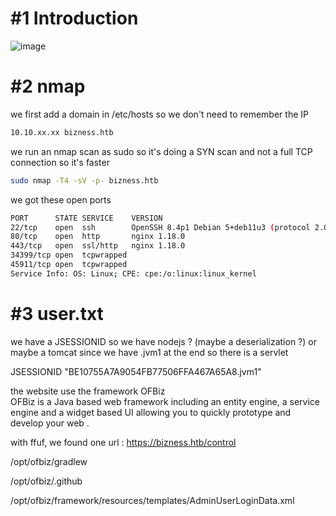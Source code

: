 # #1 Introduction
![image](https://github.com/Mate0r/app.hackthebock.com/assets/94843357/61902059-4a15-4f8e-b432-4249c79305c8)

# #2 nmap

we first add a domain in /etc/hosts so we don't need to remember the IP
```bash
10.10.xx.xx bizness.htb
```

we run an nmap scan as sudo so it's doing a SYN scan and not a full TCP connection so it's faster

```bash
sudo nmap -T4 -sV -p- bizness.htb
```

we got these open ports
```bash
PORT      STATE SERVICE    VERSION
22/tcp    open  ssh        OpenSSH 8.4p1 Debian 5+deb11u3 (protocol 2.0)
80/tcp    open  http       nginx 1.18.0
443/tcp   open  ssl/http   nginx 1.18.0
34399/tcp open  tcpwrapped
45911/tcp open  tcpwrapped
Service Info: OS: Linux; CPE: cpe:/o:linux:linux_kernel
```

# #3 user.txt


we have a JSESSIONID so we have nodejs ? (maybe a deserialization ?)
or maybe a tomcat since we have .jvm1 at the end so there is a servlet

JSESSIONID	"BE10755A7A9054FB77506FFA467A65A8.jvm1"


the website use the framework OFBiz\
OFBiz is a Java based web framework including an entity engine, a service engine and a widget based UI allowing you to quickly prototype and develop your web .


with ffuf, we found one url :
https://bizness.htb/control




/opt/ofbiz/gradlew


/opt/ofbiz/.github


/opt/ofbiz/framework/resources/templates/AdminUserLoginData.xml

